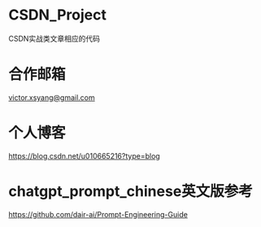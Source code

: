 # CSDN_Project
CSDN实战类文章相应的代码

# 合作邮箱
victor.xsyang@gmail.com

# 个人博客
https://blog.csdn.net/u010665216?type=blog

# chatgpt_prompt_chinese英文版参考 
https://github.com/dair-ai/Prompt-Engineering-Guide